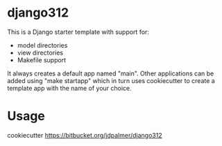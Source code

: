 django312
=========

This is a Django starter template with support for:

* model directories
* view directories
* Makefile support

It always creates a default app named "main".  Other applications can
be added using "make startapp" which in turn uses cookiecutter to
create a template app with the name of your choice.

Usage
=====

cookiecutter https://bitbucket.org/jdpalmer/django312
